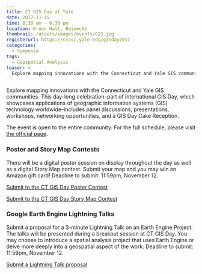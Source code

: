 ```yaml
---
title: CT GIS Day at Yale
date: 2017-11-15
time: 8:30 am - 6:30 pm
location: Kroon Hall, Beinecke
thumbnail: /assets/images/events/GIS.jpg
registerurl: https://csssi.yale.edu/gisday2017
categories:
  - Symposia
tags:
  - Geospatial Analysis
teaser: >
  Explore mapping innovations with the Connecticut and Yale GIS communities. 
---
```


Explore mapping innovations with the Connecticut and Yale GIS communities. This day-long celebration–part of international GIS Day, which showcases applications of geographic information systems (GIS) technology worldwide–includes panel discussions, presentations, workshops, networking opportunities, and a GIS Day Cake Reception.

The event is open to the entire community. For the full schedule, please visit <a href='https://csssi.yale.edu/gisday2017' target='_blank'>the official page</a>. 

### Poster and Story Map Contests
There will be a digital poster session on display throughout the day as well as a digital Story Map contest. Submit your map and you may win an Amazon gift card! Deadline to submit: 11:59pm, November 12.
 
<a href='https://docs.google.com/forms/d/e/1FAIpQLSdWMBraV7VEy7lledSvHw1sts7HMRPFmPfaStdzYJ_EarutRg/viewform' target='_blank'>Submit to the CT GIS Day Poster Contest</a>
 
<a href='https://docs.google.com/forms/d/e/1FAIpQLSf5fSIyfhDeWqq4p3Z-VAmPJHAVaGHIv9nXCusHWeWvlyJNMw/viewform?c=0&w=1' target='_blank'>Submit to the CT GIS Day Story Map Contest</a>
 
### Google Earth Engine Lightning Talks
Submit a proposal for a 3-minute Lightning Talk on an Earth Engine Project. The talks will be presented during a breakout session at CT GIS Day. You may choose to introduce a spatial analysis project that uses Earth Engine or delve more deeply into a geospatial aspect of the work. Deadline to submit: 11:59pm, November 12.
 
<a href='https://docs.google.com/forms/d/e/1FAIpQLSdyFiW1Mkp7jgmNE-0wWUNE9WewSnvigwV4Beu06r_NBN2exw/viewform' target='_blank'>Submit a Lightning Talk proposal</a>
